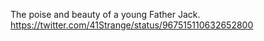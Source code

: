 The poise and beauty of a young Father Jack. https://twitter.com/41Strange/status/967515110632652800